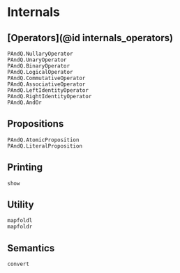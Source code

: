 
# Internals

## [Operators](@id internals_operators)

```@docs
PAndQ.NullaryOperator
PAndQ.UnaryOperator
PAndQ.BinaryOperator
PAndQ.LogicalOperator
PAndQ.CommutativeOperator
PAndQ.AssociativeOperator
PAndQ.LeftIdentityOperator
PAndQ.RightIdentityOperator
PAndQ.AndOr
```

## Propositions

```@docs
PAndQ.AtomicProposition
PAndQ.LiteralProposition
```

## Printing

```@docs
show
```

## Utility

```@docs
mapfoldl
mapfoldr
```

## Semantics

```@docs
convert
```

